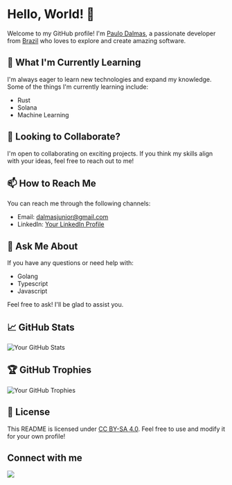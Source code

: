 # Hello, World! 👋

Welcome to my GitHub profile! I'm [Paulo Dalmas](https://github.com/dalmasjunior), a passionate developer from [Brazil](https://maps.google.com/?q=Brazil) who loves to explore and create amazing software.


## 🌱 What I'm Currently Learning

I'm always eager to learn new technologies and expand my knowledge. Some of the things I'm currently learning include:

- Rust
- Solana
- Machine Learning

## 👯 Looking to Collaborate?

I'm open to collaborating on exciting projects. If you think my skills align with your ideas, feel free to reach out to me!

## 📫 How to Reach Me

You can reach me through the following channels:

- Email: dalmasjunior@gmail.com
- LinkedIn: [Your LinkedIn Profile](https://www.linkedin.com/in/paulodalmas/)

## 💬 Ask Me About

If you have any questions or need help with:

- Golang
- Typescript
- Javascript

Feel free to ask! I'll be glad to assist you.

## 📈 GitHub Stats

![Your GitHub Stats](https://github-readme-stats.vercel.app/api?username=dalmasjunior&show_icons=true&hide=prs&hide_title=true)

## 🏆 GitHub Trophies

![Your GitHub Trophies](https://github-profile-trophy.vercel.app/?username=dalmasjunior)


## 📝 License

This README is licensed under [CC BY-SA 4.0](https://creativecommons.org/licenses/by-sa/4.0/). Feel free to use and modify it for your own profile!



## Connect with me

<!-- <a href="https://blog.kostic.dev"><img src="https://img.shields.io/badge/blog.kostic.dev-3423A6?style=flat&logo=Google-Chrome&logoColor=white"/></a> -->
<a href="https://www.linkedin.com/in/paulodalmas/"><img src="https://img.shields.io/badge/-paulodalmas-0077B5?style=flat&logo=Linkedin&logoColor=black"/></a>
</p>
